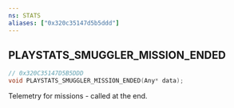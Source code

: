 ```yaml
---
ns: STATS
aliases: ["0x320c35147d5b5ddd"]
---
```

## PLAYSTATS_SMUGGLER_MISSION_ENDED

```c
// 0x320C35147D5B5DDD
void PLAYSTATS_SMUGGLER_MISSION_ENDED(Any* data);
```

Telemetry for missions - called at the end.

